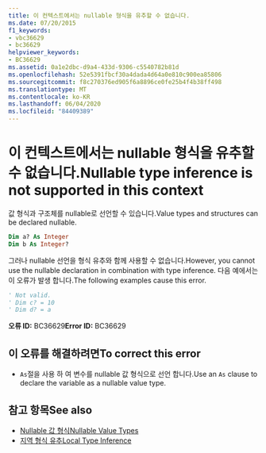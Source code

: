 ```yaml
---
title: 이 컨텍스트에서는 nullable 형식을 유추할 수 없습니다.
ms.date: 07/20/2015
f1_keywords:
- vbc36629
- bc36629
helpviewer_keywords:
- BC36629
ms.assetid: 0a1e2dbc-d9a4-433d-9306-c5540782b81d
ms.openlocfilehash: 52e5391fbcf30a4dada4d64a0e810c900ea85806
ms.sourcegitcommit: f8c270376ed905f6a8896ce0fe25b4f4b38ff498
ms.translationtype: MT
ms.contentlocale: ko-KR
ms.lasthandoff: 06/04/2020
ms.locfileid: "84409389"
---
```

# <a name="nullable-type-inference-is-not-supported-in-this-context"></a><span data-ttu-id="a094a-102">이 컨텍스트에서는 nullable 형식을 유추할 수 없습니다.</span><span class="sxs-lookup"><span data-stu-id="a094a-102">Nullable type inference is not supported in this context</span></span>
<span data-ttu-id="a094a-103">값 형식과 구조체를 nullable로 선언할 수 있습니다.</span><span class="sxs-lookup"><span data-stu-id="a094a-103">Value types and structures can be declared nullable.</span></span>  
  
```vb  
Dim a? As Integer  
Dim b As Integer?  
```  
  
 <span data-ttu-id="a094a-104">그러나 nullable 선언을 형식 유추와 함께 사용할 수 없습니다.</span><span class="sxs-lookup"><span data-stu-id="a094a-104">However, you cannot use the nullable declaration in combination with type inference.</span></span> <span data-ttu-id="a094a-105">다음 예에서는이 오류가 발생 합니다.</span><span class="sxs-lookup"><span data-stu-id="a094a-105">The following examples cause this error.</span></span>  
  
```vb  
' Not valid.  
' Dim c? = 10  
' Dim d? = a  
```  
  
 <span data-ttu-id="a094a-106">**오류 ID:** BC36629</span><span class="sxs-lookup"><span data-stu-id="a094a-106">**Error ID:** BC36629</span></span>  
  
## <a name="to-correct-this-error"></a><span data-ttu-id="a094a-107">이 오류를 해결하려면</span><span class="sxs-lookup"><span data-stu-id="a094a-107">To correct this error</span></span>  
  
- <span data-ttu-id="a094a-108">`As`절을 사용 하 여 변수를 nullable 값 형식으로 선언 합니다.</span><span class="sxs-lookup"><span data-stu-id="a094a-108">Use an `As` clause to declare the variable as a nullable value type.</span></span>  
  
## <a name="see-also"></a><span data-ttu-id="a094a-109">참고 항목</span><span class="sxs-lookup"><span data-stu-id="a094a-109">See also</span></span>

- [<span data-ttu-id="a094a-110">Nullable 값 형식</span><span class="sxs-lookup"><span data-stu-id="a094a-110">Nullable Value Types</span></span>](../../programming-guide/language-features/data-types/nullable-value-types.md)
- [<span data-ttu-id="a094a-111">지역 형식 유추</span><span class="sxs-lookup"><span data-stu-id="a094a-111">Local Type Inference</span></span>](../../programming-guide/language-features/variables/local-type-inference.md)
